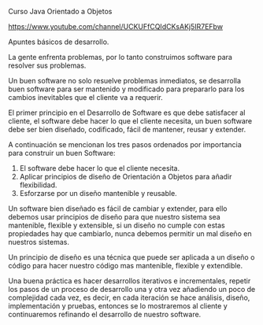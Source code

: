 Curso Java Orientado a Objetos

https://www.youtube.com/channel/UCKUFfCQIdCKsAKj5IR7EFbw

Apuntes básicos de desarrollo.

La gente enfrenta problemas, por lo tanto construimos software para resolver sus problemas.

Un buen software no solo resuelve problemas inmediatos, se desarrolla buen software para ser mantenido y modificado para prepararlo para los cambios inevitables que el cliente va a requerir.

El primer principio en el Desarrollo de Software es que debe satisfacer al cliente, el software debe hacer lo que el cliente necesita, un buen software debe ser bien diseñado, codificado, fácil de mantener, reusar y extender.

A continuación se mencionan los tres pasos ordenados por importancia para construir un buen Software:

1. El software debe hacer lo que el cliente necesita.
2. Aplicar principios de diseño de Orientación a Objetos para añadir flexibilidad.
3. Esforzarse por un diseño mantenible y reusable.

Un software bien diseñado es fácil de cambiar y extender, para ello debemos usar principios de diseño para que nuestro sistema sea mantenible, flexible y extensible, si un diseño no cumple con estas propiedades hay que cambiarlo, nunca debemos permitir un mal diseño en nuestros sistemas.

Un principio de diseño es una técnica que puede ser aplicada a un diseño o código para hacer nuestro código mas mantenible, flexible y extendible.

Una buena práctica es hacer desarrollos iterativos e incrementales, repetir los pasos de un proceso de desarrollo una y otra vez añadiendo un poco de complejidad cada vez, es decir, en cada iteración se hace análisis, diseño, implementación y pruebas, entonces se lo mostraremos al cliente y continuaremos refinando el desarrollo de nuestro software. 




